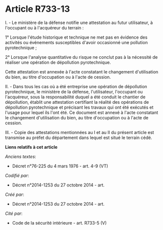 # Article R733-13

I. - Le ministère de la défense notifie une attestation au futur utilisateur, à l'occupant ou à l'acquéreur du terrain :

1° Lorsque l'étude historique et technique ne met pas en évidence des activités ou événements susceptibles d'avoir occasionné
une pollution pyrotechnique ;

2° Lorsque l'analyse quantitative du risque ne conclut pas à la nécessité de réaliser une opération de dépollution
pyrotechnique.

Cette attestation est annexée à l'acte constatant le changement d'utilisation du bien, au titre d'occupation ou à l'acte de
cession.

II. - Dans tous les cas où a été entreprise une opération de dépollution pyrotechnique, le ministère de la défense,
l'utilisateur, l'occupant ou l'acquéreur, sous la responsabilité duquel a été conduit le chantier de dépollution, établit une
attestation certifiant la réalité des opérations de dépollution pyrotechnique et précisant les travaux qui ont été exécutés
et l'usage pour lequel ils l'ont été. Ce document est annexé à l'acte constatant le changement d'utilisation du bien, au
titre d'occupation ou à l'acte de cession.

III. - Copie des attestations mentionnées au I et au II du présent article est transmise au préfet du département dans lequel
est situé le terrain cédé.

**Liens relatifs à cet article**

_Anciens textes_:

  - Décret n°76-225 du 4 mars 1976 - art. 4-9 (VT)

_Codifié par_:

  - Décret n°2014-1253 du 27 octobre 2014 - art.

_Créé par_:

  - Décret n°2014-1253 du 27 octobre 2014 - art.

_Cité par_:

  - Code de la sécurité intérieure - art. R733-5 (V)
